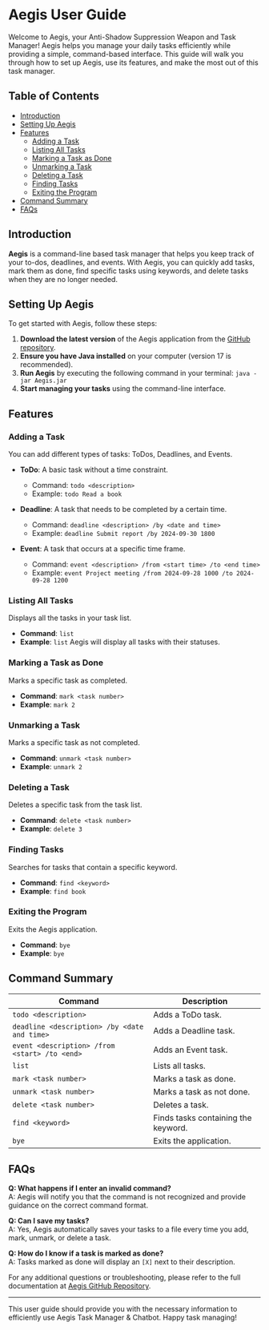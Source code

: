 # Aegis User Guide

Welcome to Aegis, your Anti-Shadow Suppression Weapon and Task Manager! Aegis helps you manage your daily tasks efficiently while providing a simple, command-based interface. This guide will walk you through how to set up Aegis, use its features, and make the most out of this task manager.

## Table of Contents
- [Introduction](#introduction)
- [Setting Up Aegis](#setting-up-aegis)
- [Features](#features)
  - [Adding a Task](#adding-a-task)
  - [Listing All Tasks](#listing-all-tasks)
  - [Marking a Task as Done](#marking-a-task-as-done)
  - [Unmarking a Task](#unmarking-a-task)
  - [Deleting a Task](#deleting-a-task)
  - [Finding Tasks](#finding-tasks)
  - [Exiting the Program](#exiting-the-program)
- [Command Summary](#command-summary)
- [FAQs](#faqs)

## Introduction
**Aegis** is a command-line based task manager that helps you keep track of your to-dos, deadlines, and events. With Aegis, you can quickly add tasks, mark them as done, find specific tasks using keywords, and delete tasks when they are no longer needed.

## Setting Up Aegis
To get started with Aegis, follow these steps:

1. **Download the latest version** of the Aegis application from the [GitHub repository](https://github.com/ThisisXXZ/ip).
2. **Ensure you have Java installed** on your computer (version 17 is recommended).
3. **Run Aegis** by executing the following command in your terminal: ``java -jar Aegis.jar``
4. **Start managing your tasks** using the command-line interface.

## Features

### Adding a Task
You can add different types of tasks: ToDos, Deadlines, and Events.

- **ToDo**: A basic task without a time constraint.
   - Command: `todo <description>`
   - Example: `todo Read a book`

- **Deadline**: A task that needs to be completed by a certain time.
   - Command: `deadline <description> /by <date and time>`
   - Example: `deadline Submit report /by 2024-09-30 1800`

- **Event**: A task that occurs at a specific time frame.
   - Command: `event <description> /from <start time> /to <end time>`
   - Example: `event Project meeting /from 2024-09-28 1000 /to 2024-09-28 1200`

### Listing All Tasks
Displays all the tasks in your task list.

- **Command**: `list`
- **Example**: `list`
Aegis will display all tasks with their statuses.

### Marking a Task as Done
Marks a specific task as completed.

- **Command**: `mark <task number>`
- **Example**: `mark 2`

### Unmarking a Task
Marks a specific task as not completed.

- **Command**: `unmark <task number>`
- **Example**: `unmark 2`

### Deleting a Task
Deletes a specific task from the task list.

- **Command**: `delete <task number>`
- **Example**: `delete 3`

### Finding Tasks
Searches for tasks that contain a specific keyword.

- **Command**: `find <keyword>`
- **Example**: `find book`

### Exiting the Program
Exits the Aegis application.

- **Command**: `bye`
- **Example**: `bye`

## Command Summary
| Command                                       | Description                            |
|-----------------------------------------------|----------------------------------------|
| `todo <description>`                          | Adds a ToDo task.                      |
| `deadline <description> /by <date and time>`  | Adds a Deadline task.                  |
| `event <description> /from <start> /to <end>` | Adds an Event task.                    |
| `list`                                        | Lists all tasks.                       |
| `mark <task number>`                          | Marks a task as done.                  |
| `unmark <task number>`                        | Marks a task as not done.              |
| `delete <task number>`                        | Deletes a task.                        |
| `find <keyword>`                              | Finds tasks containing the keyword.    |
| `bye`                                         | Exits the application.                 |


## FAQs

**Q: What happens if I enter an invalid command?**  
A: Aegis will notify you that the command is not recognized and provide guidance on the correct command format.

**Q: Can I save my tasks?**  
A: Yes, Aegis automatically saves your tasks to a file every time you add, mark, unmark, or delete a task.

**Q: How do I know if a task is marked as done?**  
A: Tasks marked as done will display an `[X]` next to their description.

For any additional questions or troubleshooting, please refer to the full documentation at [Aegis GitHub Repository](https://github.com/ThisisXXZ/ip).

---

This user guide should provide you with the necessary information to efficiently use Aegis Task Manager & Chatbot. Happy task managing!


